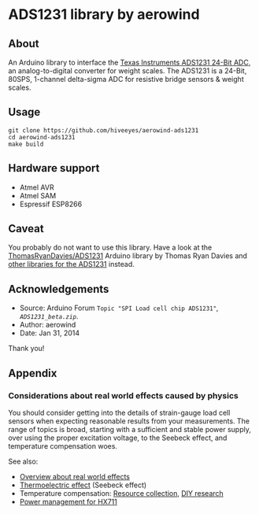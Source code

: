 # ADS1231 library by aerowind

## About

An Arduino library to interface the [Texas Instruments ADS1231 24-Bit ADC], an
analog-to-digital converter for weight scales. The ADS1231 is a 24-Bit, 80SPS,
1-channel delta-sigma ADC for resistive bridge sensors & weight scales.

## Usage

```shell
git clone https://github.com/hiveeyes/aerowind-ads1231
cd aerowind-ads1231
make build
```

## Hardware support
- Atmel AVR
- Atmel SAM
- Espressif ESP8266

## Caveat

You probably do not want to use this library. Have a look at the
[ThomasRyanDavies/ADS1231] Arduino library by Thomas Ryan Davies and
[other libraries for the ADS1231] instead.

## Acknowledgements

- Source: Arduino Forum `Topic "SPI Load cell chip ADS1231"`_, `ADS1231_beta.zip`_.
- Author: aerowind
- Date: Jan 31, 2014

Thank you!

## Appendix

### Considerations about real world effects caused by physics

You should consider getting into the details of strain-gauge load cell sensors when
expecting reasonable results from your measurements. The range of topics is broad,
starting with a sufficient and stable power supply, over using the proper excitation
voltage, to the Seebeck effect, and temperature compensation woes.

See also:
- [Overview about real world effects](https://community.hiveeyes.org/t/analog-vs-digital-signal-gain-amplifiers/380/6)
- [Thermoelectric effect](https://en.wikipedia.org/wiki/Thermoelectric_effect) (Seebeck effect)
- Temperature compensation: [Resource collection](https://community.hiveeyes.org/t/temperaturkompensation-fur-waage-hardware-firmware/115), [DIY research](https://community.hiveeyes.org/t/temperaturkompensation-fur-waage-notig-datensammlung/245)
- [Power management for HX711](https://community.hiveeyes.org/t/stromversorgung-hx711/893)


[ADS1231_beta.zip]: https://forum.arduino.cc/uploads/short-url/mNIEHZSUA7hV1eJFrO5Fqe7koIb.zip
[other libraries for the ADS1231]: https://community.hiveeyes.org/t/code-fur-ads1231/286/3
[Texas Instruments ADS1231 24-Bit ADC]: https://community.hiveeyes.org/t/ads1231-24-bit-adc-from-texas-instruments/2141
[ThomasRyanDavies/ADS1231]: https://github.com/ThomasRyanDavies/ADS1231
[Topic "SPI Load cell chip ADS1231"]: https://forum.arduino.cc/t/spi-load-cell-chip-ads1231/128267/6
